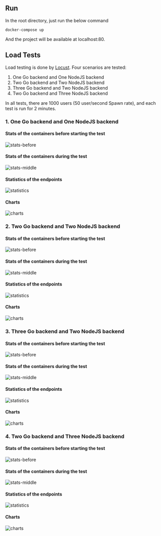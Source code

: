 ## Run
In the root directory, just run the below command
```
docker-compose up
```
And the project will be available at localhost:80.

## Load Tests
Load testing is done by [Locust](https://locust.io/). Four scenarios are tested:
1. One Go backend and One NodeJS backend
2. Two Go backend and Two NodeJS backend
3. Three Go backend and Two NodeJS backend
4. Two Go backend and Three NodeJS backend

In all tests, there are 1000 users (50 user/second Spawn rate), and each test is run for 2 minutes.

### 1. One Go backend and One NodeJS backend
#### Stats of the containers before starting the test
![stats-before](https://github.com/web-14001/hw1/blob/master/load-test-results/stats-before-one-one.png)
#### Stats of the containers during the test
![stats-middle](https://github.com/web-14001/hw1/blob/master/load-test-results/stats-middle-one-one.png)
#### Statistics of the endpoints
![statistics](https://github.com/web-14001/hw1/blob/master/load-test-results/statistics-one-one.png)
#### Charts
![charts](https://github.com/web-14001/hw1/blob/master/load-test-results/charts-one-one.png)


### 2. Two Go backend and Two NodeJS backend
#### Stats of the containers before starting the test
![stats-before](https://github.com/web-14001/hw1/blob/master/load-test-results/stats-before-two-two.png)
#### Stats of the containers during the test
![stats-middle](https://github.com/web-14001/hw1/blob/master/load-test-results/stats-middle-two-two.png)
#### Statistics of the endpoints
![statistics](https://github.com/web-14001/hw1/blob/master/load-test-results/statistics-two-two.png)
#### Charts
![charts](https://github.com/web-14001/hw1/blob/master/load-test-results/charts-two-two.png)

### 3. Three Go backend and Two NodeJS backend
#### Stats of the containers before starting the test
![stats-before](https://github.com/web-14001/hw1/blob/master/load-test-results/stats-before-three-two.png)
#### Stats of the containers during the test
![stats-middle](https://github.com/web-14001/hw1/blob/master/load-test-results/stats-middle-three-two.png)
#### Statistics of the endpoints
![statistics](https://github.com/web-14001/hw1/blob/master/load-test-results/statistics-three-two.png)
#### Charts
![charts](https://github.com/web-14001/hw1/blob/master/load-test-results/charts-three-two.png)

### 4. Two Go backend and Three NodeJS backend
#### Stats of the containers before starting the test
![stats-before](https://github.com/web-14001/hw1/blob/master/load-test-results/stats-before-two-three.png)
#### Stats of the containers during the test
![stats-middle](https://github.com/web-14001/hw1/blob/master/load-test-results/stats-middle-two-three.png)
#### Statistics of the endpoints
![statistics](https://github.com/web-14001/hw1/blob/master/load-test-results/statistics-two-three.png)
#### Charts
![charts](https://github.com/web-14001/hw1/blob/master/load-test-results/charts-two-three.png)
